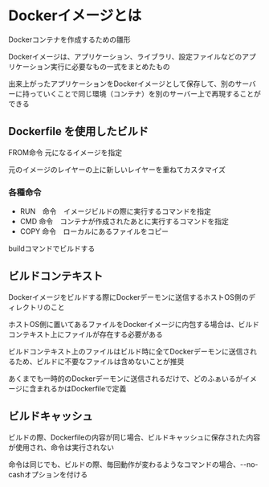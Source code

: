 # Dockerイメージとは
Dockerコンテナを作成するための雛形

Dockerイメージは、アプリケーション、ライブラリ、設定ファイルなどのアプリケーション実行に必要なもの一式をまとめたもの

出来上がったアプリケーションをDockerイメージとして保存して、別のサーバーに持っていくことで同じ環境（コンテナ）を別のサーバー上で再現することができる

## Dockerfile を使用したビルド

FROM命令 元になるイメージを指定

元のイメージのレイヤーの上に新しいレイヤーを重ねてカスタマイズ

### 各種命令

- RUN　命令　イメージビルドの際に実行するコマンドを指定
- CMD 命令　コンテナが作成されたあとに実行するコマンドを指定
- COPY 命令　ローカルにあるファイルをコピー

buildコマンドでビルドする

## ビルドコンテキスト
Dockerイメージをビルドする際にDockerデーモンに送信するホストOS側のディレクトリのこと

ホストOS側に置いてあるファイルをDockerイメージに内包する場合は、ビルドコンテキスト上にファイルが存在する必要がある

ビルドコンテキスト上のファイルはビルド時に全てDockerデーモンに送信されるため、ビルドに不要なファイルは含めないことが推奨

あくまでも一時的のDockerデーモンに送信されるだけで、どのふぁいるがイメージに含まれるかはDockerfileで定義

## ビルドキャッシュ
ビルドの際、Dockerfileの内容が同じ場合、ビルドキャッシュに保存された内容が使用され、命令は実行されない

命令は同じでも、ビルドの際、毎回動作が変わるようなコマンドの場合、--no-cashオプションを付ける


